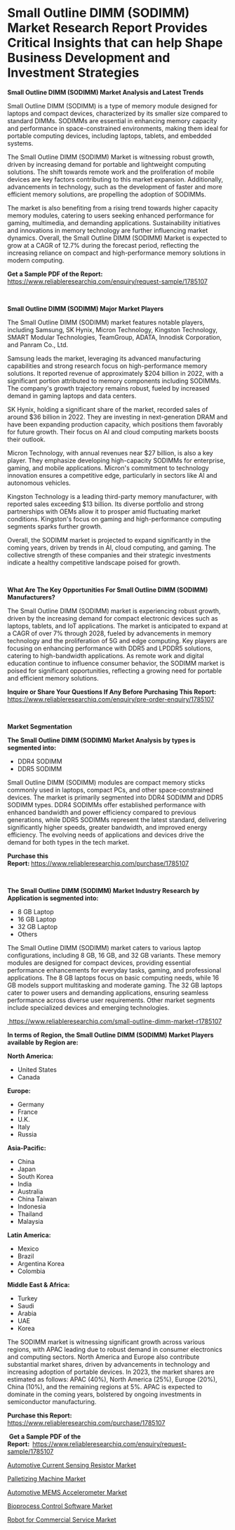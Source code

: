 <p><h1>Small Outline DIMM (SODIMM) Market Research Report Provides Critical Insights that can help Shape Business Development and Investment Strategies</h1></p><p><strong>Small Outline DIMM (SODIMM) Market Analysis and Latest Trends</strong></p>
<p><p>Small Outline DIMM (SODIMM) is a type of memory module designed for laptops and compact devices, characterized by its smaller size compared to standard DIMMs. SODIMMs are essential in enhancing memory capacity and performance in space-constrained environments, making them ideal for portable computing devices, including laptops, tablets, and embedded systems.</p><p>The Small Outline DIMM (SODIMM) Market is witnessing robust growth, driven by increasing demand for portable and lightweight computing solutions. The shift towards remote work and the proliferation of mobile devices are key factors contributing to this market expansion. Additionally, advancements in technology, such as the development of faster and more efficient memory solutions, are propelling the adoption of SODIMMs.</p><p>The market is also benefiting from a rising trend towards higher capacity memory modules, catering to users seeking enhanced performance for gaming, multimedia, and demanding applications. Sustainability initiatives and innovations in memory technology are further influencing market dynamics. Overall, the Small Outline DIMM (SODIMM) Market is expected to grow at a CAGR of 12.7% during the forecast period, reflecting the increasing reliance on compact and high-performance memory solutions in modern computing.</p></p>
<p><strong>Get a Sample PDF of the Report:&nbsp;</strong> <a href="https://www.reliableresearchiq.com/enquiry/request-sample/1785107?utm_campaign=1137&utm_medium=2&utm_source=Github&utm_content=ia&utm_term=13102024&utm_id=small-outline-dimm-sodimm">https://www.reliableresearchiq.com/enquiry/request-sample/1785107</a></p>
<p>&nbsp;</p>
<p><strong>Small Outline DIMM (SODIMM) Major Market Players</strong></p>
<p><p>The Small Outline DIMM (SODIMM) market features notable players, including Samsung, SK Hynix, Micron Technology, Kingston Technology, SMART Modular Technologies, TeamGroup, ADATA, Innodisk Corporation, and Panram Co., Ltd. </p><p>Samsung leads the market, leveraging its advanced manufacturing capabilities and strong research focus on high-performance memory solutions. It reported revenue of approximately $204 billion in 2022, with a significant portion attributed to memory components including SODIMMs. The company's growth trajectory remains robust, fueled by increased demand in gaming laptops and data centers.</p><p>SK Hynix, holding a significant share of the market, recorded sales of around $36 billion in 2022. They are investing in next-generation DRAM and have been expanding production capacity, which positions them favorably for future growth. Their focus on AI and cloud computing markets boosts their outlook.</p><p>Micron Technology, with annual revenues near $27 billion, is also a key player. They emphasize developing high-capacity SODIMMs for enterprise, gaming, and mobile applications. Micron's commitment to technology innovation ensures a competitive edge, particularly in sectors like AI and autonomous vehicles.</p><p>Kingston Technology is a leading third-party memory manufacturer, with reported sales exceeding $13 billion. Its diverse portfolio and strong partnerships with OEMs allow it to prosper amid fluctuating market conditions. Kingston's focus on gaming and high-performance computing segments sparks further growth.</p><p>Overall, the SODIMM market is projected to expand significantly in the coming years, driven by trends in AI, cloud computing, and gaming. The collective strength of these companies and their strategic investments indicate a healthy competitive landscape poised for growth.</p></p>
<p>&nbsp;</p>
<p><strong>What Are The Key Opportunities For Small Outline DIMM (SODIMM) Manufacturers?</strong></p>
<p><p>The Small Outline DIMM (SODIMM) market is experiencing robust growth, driven by the increasing demand for compact electronic devices such as laptops, tablets, and IoT applications. The market is anticipated to expand at a CAGR of over 7% through 2028, fueled by advancements in memory technology and the proliferation of 5G and edge computing. Key players are focusing on enhancing performance with DDR5 and LPDDR5 solutions, catering to high-bandwidth applications. As remote work and digital education continue to influence consumer behavior, the SODIMM market is poised for significant opportunities, reflecting a growing need for portable and efficient memory solutions.</p></p>
<p><strong>Inquire or Share Your Questions If Any Before Purchasing This Report:</strong> <a href="https://www.reliableresearchiq.com/enquiry/pre-order-enquiry/1785107?utm_campaign=1137&utm_medium=2&utm_source=Github&utm_content=ia&utm_term=13102024&utm_id=small-outline-dimm-sodimm">https://www.reliableresearchiq.com/enquiry/pre-order-enquiry/1785107</a></p>
<p>&nbsp;</p>
<p><strong>Market Segmentation</strong></p>
<p><strong>The Small Outline DIMM (SODIMM) Market Analysis by types is segmented into:</strong></p>
<p><ul><li>DDR4 SODIMM</li><li>DDR5 SODIMM</li></ul></p>
<p><p>Small Outline DIMM (SODIMM) modules are compact memory sticks commonly used in laptops, compact PCs, and other space-constrained devices. The market is primarily segmented into DDR4 SODIMM and DDR5 SODIMM types. DDR4 SODIMMs offer established performance with enhanced bandwidth and power efficiency compared to previous generations, while DDR5 SODIMMs represent the latest standard, delivering significantly higher speeds, greater bandwidth, and improved energy efficiency. The evolving needs of applications and devices drive the demand for both types in the tech market.</p></p>
<p><strong>Purchase this Report:&nbsp;</strong><a href="https://www.reliableresearchiq.com/purchase/1785107?utm_campaign=1137&utm_medium=2&utm_source=Github&utm_content=ia&utm_term=13102024&utm_id=small-outline-dimm-sodimm">https://www.reliableresearchiq.com/purchase/1785107</a></p>
<p>&nbsp;</p>
<p><strong>The Small Outline DIMM (SODIMM) Market Industry Research by Application is segmented into:</strong></p>
<p><ul><li>8 GB Laptop</li><li>16 GB Laptop</li><li>32 GB Laptop</li><li>Others</li></ul></p>
<p><p>The Small Outline DIMM (SODIMM) market caters to various laptop configurations, including 8 GB, 16 GB, and 32 GB variants. These memory modules are designed for compact devices, providing essential performance enhancements for everyday tasks, gaming, and professional applications. The 8 GB laptops focus on basic computing needs, while 16 GB models support multitasking and moderate gaming. The 32 GB laptops cater to power users and demanding applications, ensuring seamless performance across diverse user requirements. Other market segments include specialized devices and emerging technologies.</p></p>
<p><a href="https://www.reliableresearchiq.com/small-outline-dimm-market-r1785107?utm_campaign=1137&utm_medium=2&utm_source=Github&utm_content=ia&utm_term=13102024&utm_id=small-outline-dimm-sodimm">&nbsp;https://www.reliableresearchiq.com/small-outline-dimm-market-r1785107</a></p>
<p><strong>In terms of Region, the Small Outline DIMM (SODIMM) Market Players available by Region are:</strong></p>
<p>
    <p> <strong> North America: </strong>
        <ul>
            <li>United States</li>
            <li>Canada</li>
        </ul>
        </p> 
    <p> <strong> Europe: </strong>
        <ul>
            <li>Germany</li>
            <li>France</li>
            <li>U.K.</li>
            <li>Italy</li>
            <li>Russia</li>
        </ul>
        </p> 
    <p> <strong> Asia-Pacific: </strong>
        <ul>
            <li>China</li>
            <li>Japan</li>
            <li>South Korea</li>
            <li>India</li>
            <li>Australia</li>
            <li>China Taiwan</li>
            <li>Indonesia</li>
            <li>Thailand</li>
            <li>Malaysia</li>
        </ul>
        </p> 
    <p> <strong> Latin America: </strong>
        <ul>
            <li>Mexico</li>
            <li>Brazil</li>
            <li>Argentina Korea</li>
            <li>Colombia</li>
        </ul>
        </p> 
    <p> <strong> Middle East & Africa: </strong>
        <ul>
            <li>Turkey</li>
            <li>Saudi</li>
            <li>Arabia</li>
            <li>UAE</li>
            <li>Korea</li>
        </ul>
    </p>
    </p>
<p><p>The SODIMM market is witnessing significant growth across various regions, with APAC leading due to robust demand in consumer electronics and computing sectors. North America and Europe also contribute substantial market shares, driven by advancements in technology and increasing adoption of portable devices. In 2023, the market shares are estimated as follows: APAC (40%), North America (25%), Europe (20%), China (10%), and the remaining regions at 5%. APAC is expected to dominate in the coming years, bolstered by ongoing investments in semiconductor manufacturing.</p></p>
<p><strong>Purchase this Report: </strong><a href="https://www.reliableresearchiq.com/purchase/1785107?utm_campaign=1137&utm_medium=2&utm_source=Github&utm_content=ia&utm_term=13102024&utm_id=small-outline-dimm-sodimm">https://www.reliableresearchiq.com/purchase/1785107</a></p>
<p>&nbsp;<strong>Get a Sample PDF of the Report:&nbsp;&nbsp;</strong><a href="https://www.reliableresearchiq.com/enquiry/request-sample/1785107?utm_campaign=1137&utm_medium=2&utm_source=Github&utm_content=ia&utm_term=13102024&utm_id=small-outline-dimm-sodimm">https://www.reliableresearchiq.com/enquiry/request-sample/1785107</a></p>
<p><strong></strong></p>
<p><p><a href="https://www.linkedin.com/pulse/automotive-current-sensing-resistor-market-industry-landscape-nehdc?utm_campaign=1137&utm_medium=2&utm_source=Github&utm_content=ia&utm_term=13102024&utm_id=small-outline-dimm-sodimm">Automotive Current Sensing Resistor Market</a></p><p><a href="https://issuu.com/reportprime-2/docs/palletizing-machine-market-size-203_d77537afed04ec?utm_campaign=1137&utm_medium=2&utm_source=Github&utm_content=ia&utm_term=13102024&utm_id=small-outline-dimm-sodimm">Palletizing Machine Market</a></p><p><a href="https://www.linkedin.com/pulse/global-automotive-mems-accelerometer-industry-research-ooooc?utm_campaign=1137&utm_medium=2&utm_source=Github&utm_content=ia&utm_term=13102024&utm_id=small-outline-dimm-sodimm">Automotive MEMS Accelerometer Market</a></p><p><a href="https://github.com/keitelmoprotinu/Market-Research-Report-List-1/blob/main/bioprocess-control-software-market.md?utm_campaign=1137&utm_medium=2&utm_source=Github&utm_content=ia&utm_term=13102024&utm_id=small-outline-dimm-sodimm">Bioprocess Control Software Market</a></p><p><a href="https://github.com/tewellnudorennk/Market-Research-Report-List-1/blob/main/robot-for-commercial-service-market.md?utm_campaign=1137&utm_medium=2&utm_source=Github&utm_content=ia&utm_term=13102024&utm_id=small-outline-dimm-sodimm">Robot for Commercial Service Market</a></p></p>